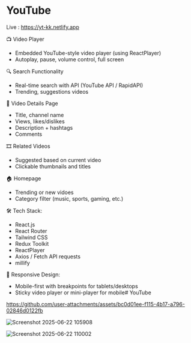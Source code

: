 ﻿# YouTube

Live : https://yt-kk.netlify.app

📺 Video Player
* Embedded YouTube-style video player (using ReactPlayer)
* Autoplay, pause, volume control, full screen

🔍 Search Functionality
* Real-time search with API (YouTube API / RapidAPI)
* Trending, suggestions videos

🧾 Video Details Page
* Title, channel name
* Views, likes/dislikes
* Description + hashtags
* Comments

🎞️ Related Videos
* Suggested based on current video
* Clickable thumbnails and titles

🏠 Homepage
* Trending or new vidoes
* Category filter (music, sports, gaming, etc.)

🛠️ Tech Stack:
* React.js 
* React Router
* Tailwind CSS 
* Redux Toolkit 
* ReactPlayer 
* Axios / Fetch API requests
* millify

📱 Responsive Design:
* Mobile-first with breakpoints for tablets/desktops
* Sticky video player or mini-player for mobile# YouTube

https://github.com/user-attachments/assets/bc0d01ee-f115-4b17-a796-02846d0122fb

![Screenshot 2025-06-22 105908](https://github.com/user-attachments/assets/0f63d683-6fa4-436d-9967-8d2819abd02b)

![Screenshot 2025-06-22 110002](https://github.com/user-attachments/assets/007c0997-d9ac-418d-9fdb-665f360f865a)

